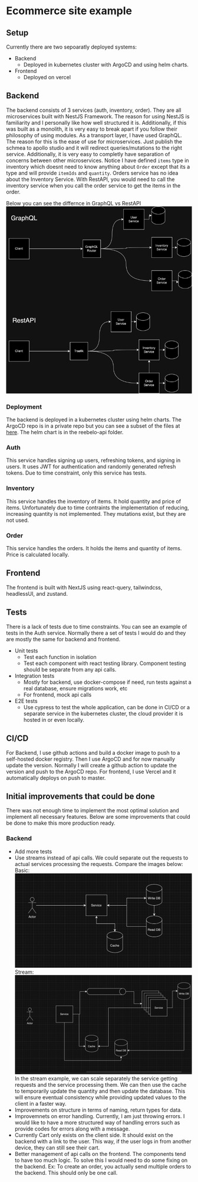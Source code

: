 # Ecommerce site example

## Setup
Currently there are two sepoaratly deployed systems: 
* Backend
  * Deployed in kubernetes cluster with ArgoCD and using helm charts.
* Frontend
  * Deployed on vercel


## Backend
The backend consists of 3 services (auth, inventory, order). They are all microservices built with NestJS Framework. The
reason for using NestJS is familiarity and I personally like how well structured it is. Additionally, if this was built
as a monolith, it is very easy to break apart if you follow their philosophy of using modules. As a transport layer, I
have used GraphQL. The reason for this is the ease of use for microservices. Just publish the schmea to apollo studio
and it will redirect queries/mutations to the right service. Additionally, it is very easy to completly have separation
of concerns between other microservices. Notice I have defined `items` type in inventory which doesnt need to know 
anything about `Order` except that its a type and will provide `itemIds` and `quantity`. Orders service has no idea
about the Inventory Service. With RestAPI, you would need to call the inventory service when you call the order service
to get the items in the order. 

Below you can see the differnce in GraphQL vs RestAPI
![diagram](./Diagram.png)

### Deployment
The backend is deployed in a kubernetes cluster using helm charts. The ArgoCD repo is in a private repo but you can see
a subset of the files at [here](./Argocd-example). The helm chart is in the reebelo-api folder.

### Auth
This service handles signing up users, refreshing tokens, and signing in users. It uses JWT for authentication and 
randomly generated refresh tokens. Due to time constraint, only this service has tests. 

### Inventory
This service handles the inventory of items. It hold quantity and price of items. Unfortunately due to time contraints
the implementation of reducing, increasing quantity is not implemented. They mutations exist, but they are not used.

### Order
This service handles the orders. It holds the items and quantity of items. Price is calculated locally.

## Frontend
The frontend is built with NextJS using react-query, tailwindcss, headlessUI, and zustand. 

## Tests
There is a lack of tests due to time constraints. You can see an example of tests in the Auth service. Normally there 
a set of tests I would do and they are mostly the same for backend and frontend. 
* Unit tests
  * Test each function in isolation
  * Test each component with react testing library. Component testing should be separate from any api calls.
* Integration tests
  * Mostly for backend, use docker-compose if need, run tests against a real database, ensure migrations work, etc
  * For frontend, mock api calls
* E2E tests
  * Use cypress to test the whole application, can be done in CI/CD or a separate service in the kubernetes cluster,
    the cloud provider it is hosted in or even locally.

## CI/CD
For Backend, I use github actions and build a docker image to push to a self-hosted docker registry. Then I use ArgoCD
and for now manually update the version. Normally I will create a github action to update the version and push to the 
ArgoCD repo. For frontend, I use Vercel and it automatically deploys on push to master.

## Initial improvements that could be done
There was not enough time to implement the most optimal solution and implement all necessary features. Below are some
improvements that could be done to make this more production ready.

### Backend
* Add more tests
* Use streams instead of api calls. We could separate out the requests to actual services processing the requests. 
  Compare the images below:
  Basic:
  ![basic](./basic.png)
  Stream:
  ![stream](./stream.png)
  In the stream example, we can scale separately the service getting requests and the service processing them. We can
  then use the cache to temporarily update the quantity and then update the database. This will ensure eventual 
  consistency while providing updated values to the client in a faster way.
* Improvements on structure in terms of naming, return types for data.
* Improvemnets on error handling. Currently, I am just throwing errors. I would like to have a more structured way of
  handling errors such as provide codes for errors along with a message.
* Currently Cart only exists on the client side. It should exist on the backend with a link to the user. This way, if
  the user logs in from another device, they can still see their cart.
* Better management of api calls on the frontend. The components tend to have too much logic. To solve this I would
  need to do some fixing on the backend. Ex: To create an order, you actually send multiple orders to the backend. This 
  should only be one call. 
